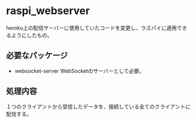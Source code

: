 # raspi_webserver
heroku上の配信サーバーに使用していたコードを変更し、ラズパイに適用できるようにしたもの。

## 必要なパッケージ
- websocket-server
WebSocketのサーバーとして必要。

## 処理内容
１つのクライアントから受信したデータを、接続している全てのクライアントに配信する。
